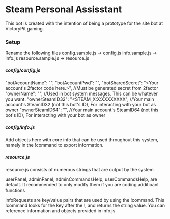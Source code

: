 # Steam Personal Assisstant

This bot is created with the intention of being a prototype for the site bot at VictoryPit gaming. 

### Setup
Rename the following files
config.sample.js -> config.js
info.sample.js -> info.js
resource.sample.js -> resource.js

##### config/config.js

  "botAccountName": "<Your account username here>",
  "botAccountPwd": "<Your account password here>",
  "botSharedSecret": "<Your account's 2factor code here.>", //Must be generated secret from 2factor
  "ownerName": "<Your name>", //Used in bot system messages. This can be whatever you want.
  "ownerSteamID32": "<STEAM_X:X:XXXXXXXX", //Your main account's SteamID32 (not this bot's ID), For interacting with your bot as owner
  "ownerSteamID64": "<XXXXXXXXXXXXXXXXX>", //Your main account's SteamID64 (not this bot's ID), For interacting with your bot as owner


##### config/info.js

Add objects here with core info that can be used throughout this system, namely in the !command to export information.

##### resource.js

resource.js consists of numerous strings that are output by the system

userPanel, adminPanel, adminCommandsHelp, userCommandsHelp, are default. It recommended to only modify them if you are coding additioanl functions

infoRequests are key/value pairs that are used by using the !command. This !command looks for the key after the !, and returns the string value. You can reference information and objects provided in info.js